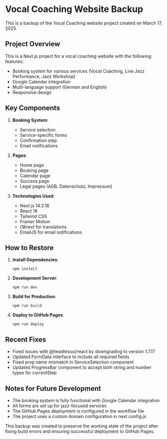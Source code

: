 # Vocal Coaching Website Backup

This is a backup of the Vocal Coaching website project created on March 17, 2025.

## Project Overview

This is a Next.js project for a vocal coaching website with the following features:
- Booking system for various services (Vocal Coaching, Live Jazz Performance, Jazz Workshop)
- Google Calendar integration
- Multi-language support (German and English)
- Responsive design

## Key Components

1. **Booking System**:
   - Service selection
   - Service-specific forms
   - Confirmation step
   - Email notifications

2. **Pages**:
   - Home page
   - Booking page
   - Calendar page
   - Success page
   - Legal pages (AGB, Datenschutz, Impressum)

3. **Technologies Used**:
   - Next.js 14.2.16
   - React 18
   - Tailwind CSS
   - Framer Motion
   - i18next for translations
   - EmailJS for email notifications

## How to Restore

1. **Install Dependencies**:
   ```
   npm install
   ```

2. **Development Server**:
   ```
   npm run dev
   ```

3. **Build for Production**:
   ```
   npm run build
   ```

4. **Deploy to GitHub Pages**:
   ```
   npm run deploy
   ```

## Recent Fixes

- Fixed issues with @headlessui/react by downgrading to version 1.7.17
- Updated FormData interface to include all required fields
- Fixed prop name mismatch in ServiceSelection component
- Updated ProgressBar component to accept both string and number types for currentStep

## Notes for Future Development

- The booking system is fully functional with Google Calendar integration
- All forms are set up for jazz-focused services
- The GitHub Pages deployment is configured in the workflow file
- The project uses a custom domain configuration in next.config.js

This backup was created to preserve the working state of the project after fixing build errors and ensuring successful deployment to GitHub Pages. 